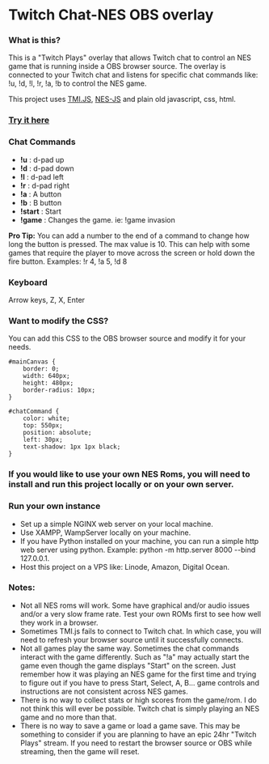 # Twitch Chat-NES OBS overlay

### What is this?

This is a "Twitch Plays" overlay that allows Twitch chat to control an NES game that is running inside a OBS browser
source. The overlay is connected to your Twitch chat and listens for specific chat commands like: !u, !d, !l, !r, !a, !b
to control the NES game.

This project uses [TMI.JS](https://tmijs.com/), [NES-JS](https://github.com/takahirox/nes-js) and plain old javascript,
css, html.

### [Try it here](https://twitch-chat-nes.pages.dev/)

### Chat Commands

- **!u** : d-pad up
- **!d** : d-pad down
- **!l** : d-pad left
- **!r** : d-pad right
- **!a** : A button
- **!b** : B button
- **!start** : Start
- **!game** : Changes the game. ie: !game invasion

**Pro Tip:** You can add a number to the end of a command to change how long the button is pressed. The max value is 10.
This can help with some games that require the player to move across the screen or hold down the fire button.
Examples: !r 4, !a 5, !d 8

### Keyboard

Arrow keys, Z, X, Enter

### Want to modify the CSS?

You can add this CSS to the OBS browser source and modify it for your needs.

```
#mainCanvas {
    border: 0;
    width: 640px;
    height: 480px;
    border-radius: 10px;
}

#chatCommand {
    color: white; 
    top: 550px;
    position: absolute;
    left: 30px;
    text-shadow: 1px 1px black;
}
```

### If you would like to use your own NES Roms, you will need to install and run this project locally or on your own server.

### Run your own instance

- Set up a simple NGINX web server on your local machine.
- Use XAMPP, WampServer locally on your machine.
- If you have Python installed on your machine, you can run a simple http web server using python. Example: python -m
  http.server 8000 --bind 127.0.0.1.
- Host this project on a VPS like: Linode, Amazon, Digital Ocean.

### Notes:

- Not all NES roms will work. Some have graphical and/or audio issues and/or a very slow frame rate. Test your own ROMs
  first to see how well they work in a browser.
- Sometimes TMI.js fails to connect to Twitch chat. In which case, you will need to refresh your browser source until it
  successfully connects.
- Not all games play the same way. Sometimes the chat commands interact with the game differently. Such as "!a" may
  actually start the game even though the game displays "Start" on the screen. Just remember how it was playing an NES game for the first time and trying to figure out if
  you have to press Start, Select, A, B... game controls and instructions are not consistent across NES games.
- There is no way to collect stats or high scores from the game/rom. I do not think this will ever be possible. Twitch
  chat is simply playing an NES game and no more than that.
- There is no way to save a game or load a game save. This may be something to consider if you are planning to have an
  epic 24hr "Twitch Plays" stream. If you need to restart the browser source or OBS while streaming, then the game will
  reset.